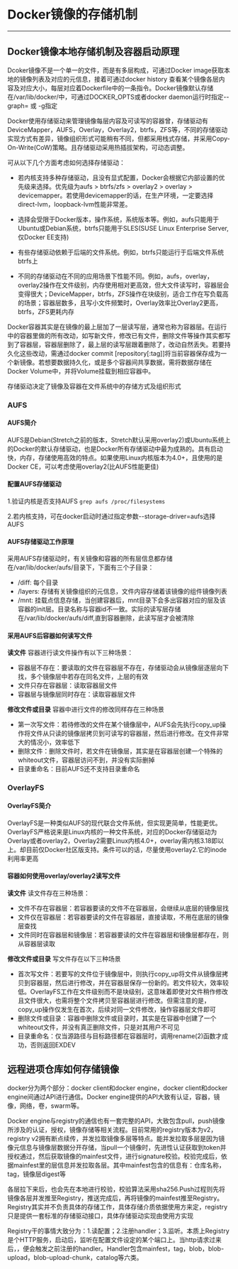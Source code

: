 # Docker镜像的存储机制

------

## Docker镜像本地存储机制及容器启动原理
Dcoker镜像不是一个单一的文件，而是有多层构成，可通过Docker image获取本地的镜像列表及对应的元信息，接着可通过docker history <image>查看某个镜像各层内容及对应大小，每层对应着Dockerfile中的一条指令。Docker镜像默认存储在/var/lib/docker/<storage-driver>中，可通过DOCKER_OPTS或者docker daemon运行时指定--graph= 或 -g指定

Docker使用存储驱动来管理镜像每层内容及可读写的容器曾，存储驱动有DeviceMapper，AUFS，Overlay，Overlay2，btrfs，ZFS等，不同的存储驱动实现方式有差异，镜像组织形式可能稍有不同，但都采用栈式存储，并采用Copy-On-Write(CoW)策略。且存储驱动采用热插拔架构，可动态调整。

可从以下几个方面考虑如何选择存储驱动：
+ 若内核支持多种存储驱动，且没有显式配置，Docker会根据它内部设置的优先级来选择。优先级为aufs > btrfs/zfs > overlay2 > overlay > devicemapper。若使用devicemapper的话，在生产环境，一定要选择direct-lvm，loopback-lvm性能非常差。

+ 选择会受限于Docker版本，操作系统，系统版本等。例如，aufs只能用于Ubuntu或Debian系统，btrfs只能用于SLES(SUSE Linux Enterprise Server,仅Docker EE支持)

+ 有些存储驱动依赖于后端的文件系统。例如，btrfs只能运行于后端文件系统btrfs上

+ 不同的存储驱动在不同的应用场景下性能不同。例如，aufs，overlay，overlay2操作在文件级别，内存使用相对更高效，但大文件读写时，容器层会变得很大；DeviceMapper，btrfs，ZFS操作在块级别，适合工作在写负载高的场景；容器层数多，且写小文件频繁时，Overlay效率比Overlay2更高，btrfs，ZFS更耗内存

Docker容器其实是在镜像的最上层加了一层读写层，通常也称为容器层。在运行中的容器里做的所有改动，如写新文件，修改已有文件，删除文件等操作其实都写到了容器层，容器层删除了，最上层的读写层跟着删除了，改动自然丢失。若要持久化这些改动，需通过docker commit <containerld> [repository[:tag]]将当前容器保存成为一个新镜像。若想要数据持久化，或是多个容器间共享数据，需将数据存储在Docker Volume中，并将Volume挂载到相应容器中。

存储驱动决定了镜像及容器在文件系统中的存储方式及组织形式

### AUFS
#### AUFS简介
AUFS是Debian(Stretch之前的版本，Stretch默认采用overlay2)或Ubuntu系统上的Docker的默认存储驱动，也是Docker所有存储驱动中最为成熟的。具有启动快，内存，存储使用高效的特点。如果使用Linux内核版本为4.0+，且使用的是Docker CE，可以考虑使用overlay2(比AUFS性能更佳)

#### 配置AUFS存储驱动
1.验证内核是否支持AUFS
`grep aufs /proc/filesystems`

2.若内核支持，可在docker启动时通过指定参数--storage-driver=aufs选择AUFS

#### AUFS存储驱动工作原理
采用AUFS存储驱动时，有关镜像和容器的所有层信息都存储在/var/lib/docker/aufs/目录下，下面有三个子目录：
+ /diff: 每个目录
+ /layers: 存储有关镜像组织的元信息，文件内容存储着该镜像的组件镜像列表
+ /mnt: 挂载点信息存储，当创建容器后，mnt目录下会多出容器对应的层及该容器的init层。目录名称与容器id不一致。实际的读写层存储在/var/lib/docker/aufs/diff,直到容器删除，此读写层才会被清除

#### 采用AUFS后容器如何读写文件
**读文件**
容器进行读文件操作有以下三种场景：
+ 容器层不存在：要读取的文件在容器层不存在，存储驱动会从镜像层逐层向下找，多个镜像层中若存在同名文件，上层的有效
+ 文件只存在容器层：读取容器层文件
+ 容器层与镜像层同时存在：读取容器层文件

**修改文件或目录**
容器中进行文件的修改同样存在三种场景
+ 第一次写文件：若待修改的文件在某个镜像层中，AUFS会先执行copy_up操作将文件从只读的镜像层拷贝到可读写的容器层，然后进行修改。在文件非常大的情况小，效率低下
+ 删除文件：删除文件时，若文件在镜像层，其实是在容器层创建一个特殊的whiteout文件，容器层访问不到，并没有实际删掉
+ 目录重命名：目前AUFS还不支持目录重命名


### OverlayFS
#### OverlayFS简介
OverlayFS是一种类似AUFS的现代联合文件系统，但实现更简单，性能更优。
OverlayFS严格说来是Linux内核的一种文件系统，对应的Docker存储驱动为Overlay或者overlay2，Overlay2需要Linux内核4.0+，overlay需内核3.18即以上。却目前仅Docker社区版支持。条件可以的话，尽量使用overlay2.它的inode利用率更高

#### 容器如何使用overlay/overlay2读写文件
**读文件**
读文件存在三种场景：
+ 文件不存在容器层：若容器要读的文件不在容器层，会继续从底层的镜像层找
+ 文件仅在容器层：若容器要读的文件在容器层，直接读取，不用在底层的镜像层查找
+ 文件同时在容器层和镜像层：若容器要读的文件在容器层和镜像层都存在，则从容器层读取

**修改文件或目录**
写文件存在以下三种场景
+ 首次写文件：若要写的文件位于镜像层中，则执行copy_up将文件从镜像层拷贝到容器层，然后进行修改，并在容器层保存一份新的。若文件较大，效率较低。OverlayFS工作在文件级别而不是块级别，这意味着即使对文件稍作修改且文件很大，也需将整个文件拷贝至容器层进行修改。但需注意的是，copy_up操作仅发生在首次，后续对同一文件修改，操作容器层文件即可
+ 删除文件或目录：容器中删除文件或目录时，其实是在容器中创建了一个whiteout文件，并没有真正删除文件，只是对其用户不可见
+ 目录重命名：仅当源路径与目标路径都在容器层时，调用rename(2)函数才成功，否则返回EXDEV


## 远程进项仓库如何存储镜像
docker分为两个部分：docker client和docker engine，docker client和docker engine间通过API进行通信。Docker engine提供的API大致有认证，容器，镜像，网络，卷，swarm等。

Docker engine与registry的通信也有一套完整的API，大致包含pull，push镜像所涉及的认证，授权，镜像存储等相关流程。目前常用的registry版本为v2，registry v2拥有断点续传，并发拉取镜像多层等特点。能并发拉取多层是因为镜像元信息与镜像层数据分开存储，当pull一个镜像时，先进性认证获取到token并授权通过，然后获取镜像的mainfest文件，进行signature校验。校验完成后，依据mainfest里的层信息并发拉取各层。其中mainfest包含的信息有：仓库名称，tag，镜像层digest等

各层拉下来后，也会先在本地进行校验，校验算法采用sha256.Push过程则先将镜像各层并发推至Registry，推送完成后，再将镜像的mainfest推至Registry。Registry其实并不负责具体的存储工作，具体存储介质依据使用方来定，registry只是提供一套标准的存储驱动接口，具体存储驱动实现由使用方实现

Registry干的事情大致分为：1.读配置；2.注册handler；3.监听。本质上Registry是个HTTP服务，启动后，监听在配置文件设定的某个端口上。当http请求过来后，，便会触发之前注册的handler。Handler包含mainfest，tag，blob，blob-upload，blob-upload-chunk，catalog等六类。


